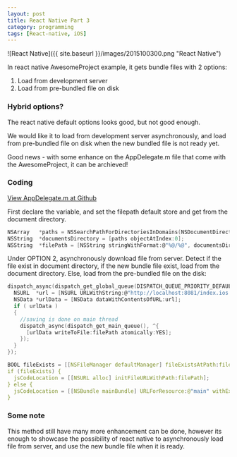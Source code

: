 ```yaml
---
layout: post
title: React Native Part 3
category: programming
tags: [React-native, iOS]
---
```


![React Native]({{ site.baseurl }}/images/2015100300.png "React Native")

In react native AwesomeProject example, it gets bundle files with 2 options:

1. Load from development server
2. Load from pre-bundled file on disk

### Hybrid options?

The react native default options looks good, but not good enough.

We would like it to load from development server asynchronously, and load from pre-bundled file on disk when the new bundled file is not ready yet.

Good news - with some enhance on the AppDelegate.m file that come with the AwesomeProject, it can be archieved!

### Coding

[View AppDelegate.m at Github](https://gist.github.com/nghenglim/46391331d443165d9d53)

First declare the variable, and set the filepath default store and get from the document directory.

```c
NSArray   *paths = NSSearchPathForDirectoriesInDomains(NSDocumentDirectory, NSUserDomainMask, YES);
NSString  *documentsDirectory = [paths objectAtIndex:0];
NSString  *filePath = [NSString stringWithFormat:@"%@/%@", documentsDirectory,@"index.ios.bundle"];
```

Under OPTION 2, asynchronously download file from server. Detect if the file exist in document directory, if the new bundle file exist, load from the document directory. Else, load from the pre-bundled file on the disk:

```c
dispatch_async(dispatch_get_global_queue(DISPATCH_QUEUE_PRIORITY_DEFAULT, 0), ^{
  NSURL  *url = [NSURL URLWithString:@"http://localhost:8081/index.ios.bundle?platform=ios&dev=true"];
  NSData *urlData = [NSData dataWithContentsOfURL:url];
  if ( urlData )
  {
    //saving is done on main thread
    dispatch_async(dispatch_get_main_queue(), ^{
      [urlData writeToFile:filePath atomically:YES];
    });
  }
});

BOOL fileExists = [[NSFileManager defaultManager] fileExistsAtPath:filePath];
if (fileExists) {
  jsCodeLocation = [[NSURL alloc] initFileURLWithPath:filePath];
} else {
  jsCodeLocation = [[NSBundle mainBundle] URLForResource:@"main" withExtension:@"jsbundle"];
}
```

### Some note

This method still have many more enhancement can be done, however its enough to showcase the possibility of react native to asynchronously load file from server, and use the new bundle file when it is ready.
